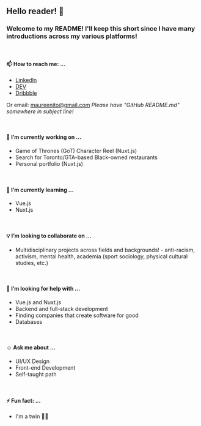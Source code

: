 ## Hello reader! 👋

<!--
**maureento8888/maureento8888** is a ✨ _special_ ✨ repository because its `README.md` (this file) appears on your GitHub profile. -->

<h3>Welcome to my README! I'll keep this short since I have many introductions across my various platforms!</h3>
<br>
  <h4>📫 How to reach me: ...</h4>
<ul>
  <li><a href="https://www.linkedin.com/in/maureento" rel="noopener noreferrer" alt="LinkedIn">LinkedIn</a></li>
  <li><a href="https://dev.to/maureento8888" rel="noopener noreferrer" alt="dev.to">DEV</a></li>
  <li><a href="https://dribbble.com/maureen_to" rel="noopener noreferrer" alt="Dribbble">Dribbble</a></li>
</ul>
<p> Or email: <a href="mailto:maureenito@gmail.com" target="_blank" rel="noopener noreferrer">maureenito@gmail.com</a>
<em>Please have "GitHub README.md" somewhere in subject line!</em></p>
<br>
  <h4>🔭 I’m currently working on ...</h4>
<uL>
  <li>Game of Thrones (GoT) Character Reel (Nuxt.js)</li>
  <li>Search for Toronto/GTA-based Black-owned restaurants</li>
  <li>Personal portfolio (Nuxt.js)</li>
</ul>
<br>
  <h4>🌱 I’m currently learning ...</h4>
<ul>
  <li>Vue.js</li>
  <li>Nuxt.js</li>
</ul>
<br>
  <h4>💡 I’m looking to collaborate on ...</h4>
<ul>
  <li>
    Multidisciplinary projects across fields and backgrounds! - anti-racism, activism, mental health, academia (sport sociology, physical cultural studies, etc.)
  </li>
</ul>
<br>
  <h4>💬 I’m looking for help with ...</h4>
<ul>
  <li>Vue.js and Nuxt.js</li>
  <li>Backend and full-stack development</li>
  <li>Finding companies that create software for good</li>
  <li>Databases</li>
</ul>
<br>
  <h4>☺️ Ask me about ...</h4>
<ul>
  <li>UI/UX Design</li>
  <li>Front-end Development</li>
  <li>Self-taught path</li>
</ul>
<br>
  <h4>⚡ Fun fact: ...</h4>
<ul>
  <li>I'm a twin 👯‍♀️</li>
</ul>
